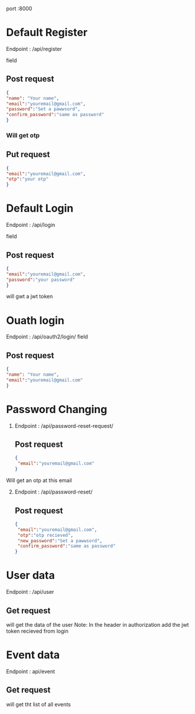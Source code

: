 port :8000


# Default Register
Endpoint : /api/register

field 
## Post request
``` json
{
"name": "Your name",
"email":"youremail@gmail.com",
"password":"Set a pawwsord",
"confirm_password":"same as password"
}
```
### Will get otp 
## Put request
``` json
{
"email":"youremail@gmail.com",
"otp":"your otp"
}
```
# Default Login
Endpoint : /api/login

field 
## Post request
```json
{
"email":"youremail@gmail.com",
"password":"your password"
}
```
will gwt a jwt token
# Ouath login
Endpoint : /api/oauth2/login/
field 
## Post request
```json
{
"name": "Your name",
"email":"youremail@gmail.com"
}
```

# Password Changing
1. Endpoint : /api/password-reset-request/
   ## Post request
   ``` json
   {
    "email":"youremail@gmail.com"
   }
   ```
  Will get an otp at this email 

2. Endpoint : /api/password-reset/

   ## Post request
   ``` json
   {
    "email":"youremail@gmail.com",
    "otp":"otp recieved",
    "new_password":"Set a pawwsord",
    "confirm_password":"same as password"
   }
   ```

# User data 
Endpoint : /api/user

## Get request
will get the data of the user 
Note: In the header in authorization add the jwt token recieved from login


# Event data 
Endpoint : api/event

## Get request
will get tht list of all events 
